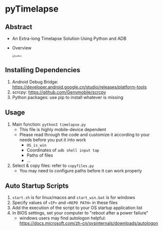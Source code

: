 # pyTimelapse

## Abstract

* An Extra-long Timelapse Solution Using Python and ADB

* Overview

  <img src="/Users/yueqian/Documents/pyTimelapse/doc/outline.png" alt="outline" style="zoom:50%;" />

## Installing Dependencies

1. Android Debug Bridge: https://developer.android.google.cn/studio/releases/platform-tools
2. scrcpy: https://github.com/Genymobile/scrcpy
3. Python packages: use pip to install whatever is missing

## Usage

1. Main function: `python3 timelapse.py`
   * This file is highly mobile-device dependent
   * Please read through the code and customize it according to your needs before you put it into work 
     * `OS_is_win`
     * Coordinates of `adb shell input tap`
     * Paths of files
     * ...
2. Select & copy files: refer to `copyfiles.py`
   * You may need to configure paths before it can work properly

## Auto Startup Scripts

1. `start.sh` is for linux/macos and `start_win.bat` is for windows
2. Specify values of `<IP>` and `<REPO PATH>` in these files
3. Add the execution of the script to your OS startup application list
4. In BIOS settings, set your computer to "reboot after a power failure"
   * windows users may find autologon helpful: https://docs.microsoft.com/zh-cn/sysinternals/downloads/autologon





